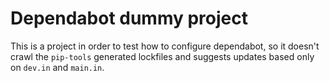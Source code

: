 # Dependabot dummy project

This is a project in order to test how to configure dependabot, so it doesn't crawl the `pip-tools` generated lockfiles
and suggests updates based only on `dev.in` and `main.in`.
